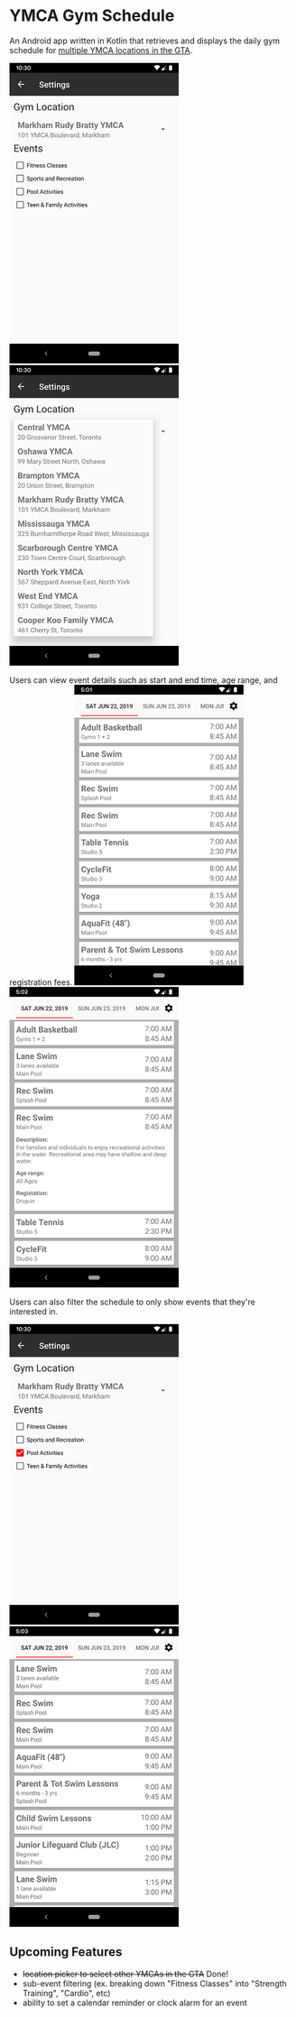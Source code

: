 # YMCA Gym Schedule

An Android app written in Kotlin that retrieves and displays the daily gym schedule for [multiple YMCA locations in the GTA](https://ymcagta.org).

![settings screen](/images/settings_screen.png) ![location picker](/images/location_picker.png)

Users can view event details such as start and end time, age range, and registration fees.
![full schedule](/images/full_schedule.png) ![expanded event](/images/full_schedule_expanded.png)

Users can also filter the schedule to only show events that they're interested in.

![settings screen](/images/settings_screen_filtered.png) ![filtered schedule](/images/filtered_schedule.png)

## Upcoming Features
* ~~location picker to select other YMCAs in the GTA~~ Done!
* sub-event filtering (ex. breaking down "Fitness Classes" into "Strength Training", "Cardio", etc)
* ability to set a calendar reminder or clock alarm for an event
